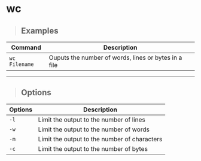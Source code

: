 # wc

> ## **Examples**

| **Command**   | **Description**   |
| --------------|-------------------|
| `wc Filename` | Ouputs the number of words, lines or bytes in a file |

---

> ## **Options**

| **Options** |**Description**   |
| --------------|-------------------|
| `-l` | Limit the output to the number of lines |
| `-w` | Limit the output to the number of words |
| `-m` | Limit the output to the number of characters |
| `-c` | Limit the output to the number of bytes |